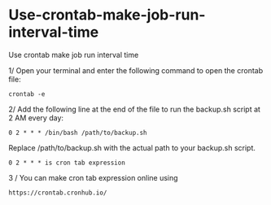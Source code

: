 # Use-crontab-make-job-run-interval-time
Use crontab make job run interval time


1/ Open your terminal and enter the following command to open the crontab file:
```
crontab -e
````

2/ Add the following line at the end of the file to run the backup.sh script at 2 AM every day:
```
0 2 * * * /bin/bash /path/to/backup.sh
```
Replace /path/to/backup.sh with the actual path to your backup.sh script.

```
0 2 * * * is cron tab expression
```

3 / You can make cron tab expression online using 
```
https://crontab.cronhub.io/
```

